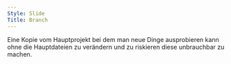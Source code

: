 ```yaml
---
Style: Slide
Title: Branch
---
```

Eine Kopie vom Hauptprojekt bei dem man neue Dinge ausprobieren kann ohne die Hauptdateien zu verändern und zu riskieren diese unbrauchbar zu machen.
